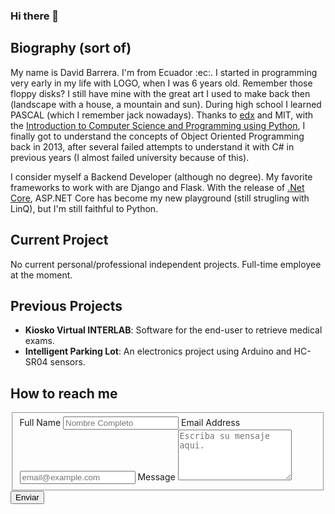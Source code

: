 ### Hi there 👋

## Biography (sort of)

My name is David Barrera. I'm from Ecuador :ec:. I started in programming very early in my life with LOGO, when I was 6 years old. Remember those floppy disks? I still have mine with the great art I used to make back then (landscape with a house, a mountain and sun). During high school I learned PASCAL (which I remember jack nowadays). Thanks to [edx](https://www.edx.org/) and MIT, with the [Introduction to Computer Science and Programming using Python](https://www.edx.org/course/introduction-to-computer-science-and-programming-7), I finally got to understand the concepts of Object Oriented Programming back in 2013, after several failed attempts to understand it with C# in previous years (I almost failed university because of this).

I consider myself a Backend Developer (although no degree). My favorite frameworks to work with are Django and Flask. With the release of [.Net Core](https://dotnet.microsoft.com/download), ASP.NET Core has become my new playground (still strugling with LinQ), but I'm still faithful to Python.

## Current Project

No current personal/professional independent projects. Full-time employee at the moment.

## Previous Projects

* **Kiosko Virtual INTERLAB**: Software for the end-user to retrieve medical exams.
* **Intelligent Parking Lot**: An electronics project using Arduino and HC-SR04 sensors.

## How to reach me

<form id="fs-frm" name="simple-contact-form" accept-charset="utf-8" action="https://formspree.io/f/xdoyyekk" method="post">
  <fieldset id="fs-frm-inputs">
    <label for="full-name">Full Name</label>
    <input type="text" name="name" id="full-name" placeholder="Nombre Completo" required="">
    <label for="email-address">Email Address</label>
    <input type="email" name="_replyto" id="email-address" placeholder="email@example.com" required="">
    <label for="message">Message</label>
    <textarea rows="5" name="message" id="message" placeholder="Escriba su mensaje aqui." required=""></textarea>
    <input type="hidden" name="_subject" id="email-subject" value="Contacto desde Github.">
  </fieldset>
  <input type="submit" value="Enviar">
</form>

<!--
**dbarrerap/dbarrerap** is a ✨ _special_ ✨ repository because its `README.md` (this file) appears on your GitHub profile.

Here are some ideas to get you started:

- 🔭 I’m currently working on ...
- 🌱 I’m currently learning ...
- 👯 I’m looking to collaborate on ...
- 🤔 I’m looking for help with ...
- 💬 Ask me about ...
- 📫 How to reach me: ...
- 😄 Pronouns: ...
- ⚡ Fun fact: ...
-->
